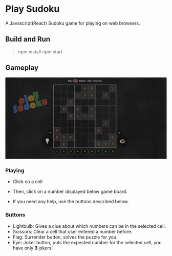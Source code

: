 # Play Sudoku

A Javascript(React) Sudoku game for playing on web browsers.

## Build and Run

> npm install
> npm start

## Gameplay

![game](gamescreen.png)

<h3> Playing </h3>

* Click on a cell
* Then, click on a number displayed below game board.

* If you need any help, use the buttons described below.

<h3> Buttons </h3>

* Lightbulb: Gives a clue about which numbers can be in the selected cell.
* Scissors: Clear a cell that user entered a number before.
* Flag: Surrender button, solves the puzzle for you.
* Eye: Joker button, puts the expected number for the selected cell, you have only <b> 3 </b> jokers!